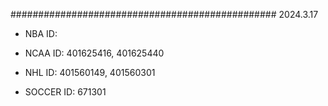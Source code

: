 ################################################
2024.3.17

- NBA
 ID: 

- NCAA
 ID: 401625416, 401625440

- NHL
 ID: 401560149, 401560301

- SOCCER
 ID: 671301
 